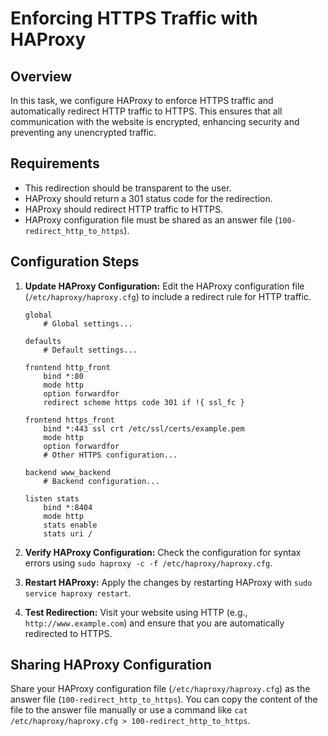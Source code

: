 # Enforcing HTTPS Traffic with HAProxy

## Overview

In this task, we configure HAProxy to enforce HTTPS traffic and automatically redirect HTTP traffic to HTTPS. This ensures that all communication with the website is encrypted, enhancing security and preventing any unencrypted traffic.

## Requirements

- This redirection should be transparent to the user.
- HAProxy should return a 301 status code for the redirection.
- HAProxy should redirect HTTP traffic to HTTPS.
- HAProxy configuration file must be shared as an answer file (`100-redirect_http_to_https`).

## Configuration Steps

1. **Update HAProxy Configuration:** Edit the HAProxy configuration file (`/etc/haproxy/haproxy.cfg`) to include a redirect rule for HTTP traffic.

    ```
    global
        # Global settings...

    defaults
        # Default settings...

    frontend http_front
        bind *:80
        mode http
        option forwardfor
        redirect scheme https code 301 if !{ ssl_fc }

    frontend https_front
        bind *:443 ssl crt /etc/ssl/certs/example.pem
        mode http
        option forwardfor
        # Other HTTPS configuration...

    backend www_backend
        # Backend configuration...

    listen stats
        bind *:8404
        mode http
        stats enable
        stats uri /
    ```

2. **Verify HAProxy Configuration:** Check the configuration for syntax errors using `sudo haproxy -c -f /etc/haproxy/haproxy.cfg`.

3. **Restart HAProxy:** Apply the changes by restarting HAProxy with `sudo service haproxy restart`.

4. **Test Redirection:** Visit your website using HTTP (e.g., `http://www.example.com`) and ensure that you are automatically redirected to HTTPS.

## Sharing HAProxy Configuration

Share your HAProxy configuration file (`/etc/haproxy/haproxy.cfg`) as the answer file (`100-redirect_http_to_https`). You can copy the content of the file to the answer file manually or use a command like `cat /etc/haproxy/haproxy.cfg > 100-redirect_http_to_https`.


